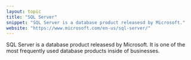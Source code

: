 ```yaml
---
layout: topic
title: "SQL Server"
snippet: "SQL Server is a database product releasesd by Microsoft."
website: "https://www.microsoft.com/en-us/sql-server/"
---
```


SQL Server is a database product releasesd by Microsoft. It is one of the most frequently used database products inside of businesses.

